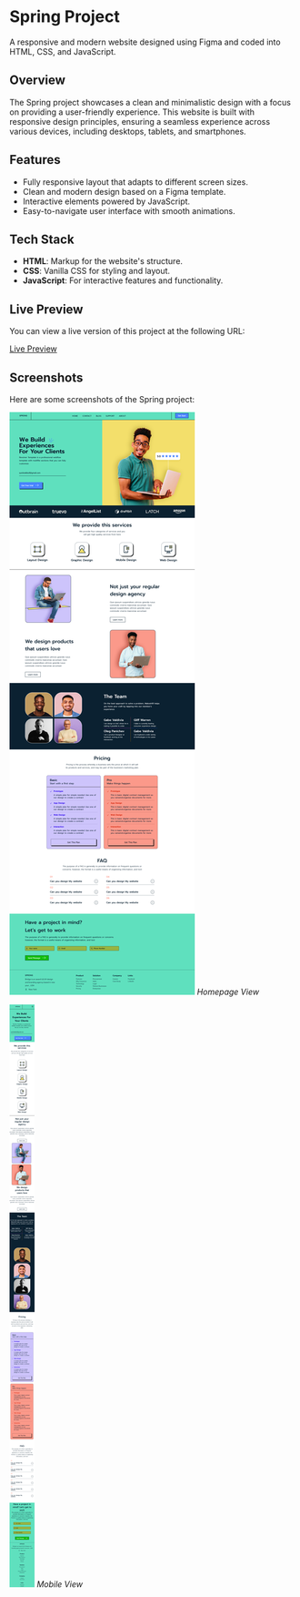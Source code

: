 # Spring Project

A responsive and modern website designed using Figma and coded into HTML, CSS, and JavaScript.

## Overview

The Spring project showcases a clean and minimalistic design with a focus on providing a user-friendly experience. This website is built with responsive design principles, ensuring a seamless experience across various devices, including desktops, tablets, and smartphones.

## Features

- Fully responsive layout that adapts to different screen sizes.
- Clean and modern design based on a Figma template.
- Interactive elements powered by JavaScript.
- Easy-to-navigate user interface with smooth animations.

## Tech Stack

- **HTML**: Markup for the website's structure.
- **CSS**: Vanilla CSS for styling and layout.
- **JavaScript**: For interactive features and functionality.

## Live Preview

You can view a live version of this project at the following URL:

[Live Preview](https://heroic-cranachan-048126.netlify.app)

## Screenshots

Here are some screenshots of the Spring project:

![Homepage Screenshot](./DesktopDesignSpringScreenshot.png)
_Homepage View_

![Mobile View Screenshot](./MobileDesignSpringScreenshot.png)
_Mobile View_

